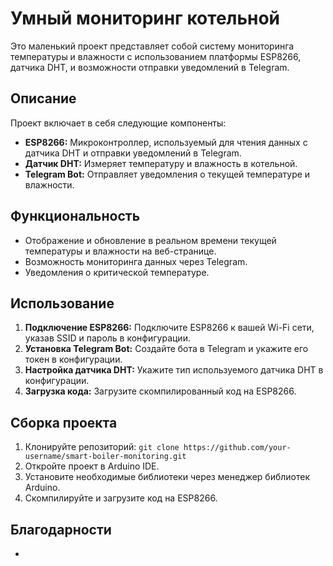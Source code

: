 # Умный мониторинг котельной

Это маленький проект представляет собой систему мониторинга температуры и влажности с использованием платформы ESP8266, датчика DHT, и возможности отправки уведомлений в Telegram.

## Описание

Проект включает в себя следующие компоненты:

- **ESP8266:** Микроконтроллер, используемый для чтения данных с датчика DHT и отправки уведомлений в Telegram.
- **Датчик DHT:** Измеряет температуру и влажность в котельной.
- **Telegram Bot:** Отправляет уведомления о текущей температуре и влажности.

## Функциональность

- Отображение и обновление в реальном времени текущей температуры и влажности на веб-странице.
- Возможность мониторинга данных через Telegram.
- Уведомления о критической температуре.

## Использование

1. **Подключение ESP8266:** Подключите ESP8266 к вашей Wi-Fi сети, указав SSID и пароль в конфигурации.
2. **Установка Telegram Bot:** Создайте бота в Telegram и укажите его токен в конфигурации.
3. **Настройка датчика DHT:** Укажите тип используемого датчика DHT в конфигурации.
4. **Загрузка кода:** Загрузите скомпилированный код на ESP8266.

## Сборка проекта

1. Клонируйте репозиторий: `git clone https://github.com/your-username/smart-boiler-monitoring.git`
2. Откройте проект в Arduino IDE.
3. Установите необходимые библиотеки через менеджер библиотек Arduino.
4. Скомпилируйте и загрузите код на ESP8266.

## Благодарности

- 
